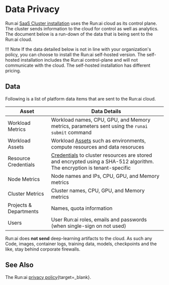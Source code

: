 # Data Privacy  

Run:ai [SaaS Cluster installation](../admin/runai-setup/installation-types.md) uses the Run:ai cloud as its control plane. The cluster sends information to the cloud for control as well as analytics. The document below is a run-down of the data that is being sent to the Run:ai cloud.


!!! Note
    If the data detailed below is not in line with your organization's policy, you can choose to install the Run:ai self-hosted version. The self-hosted installation includes the Run:ai control-plane and will not communicate with the cloud. The self-hosted installation has different pricing. 


## Data

Following is a list of platform data items that are sent to the Run:ai cloud.

| Asset   | Data Details  | 
|---------|---------------|
| Workload Metrics | Workload names, CPU, GPU, and Memory metrics, parameters sent using the `runai submit` command |
| Workload Assets | Workload [Assets](../Researcher/user-interface/workspaces/blocks/building-blocks.md) such as environments, compute resources and data resoruces |
| Resource Credentials | [Credentials](../admin/admin-ui-setup/credentials-setup.md) to cluster resources are stored and encrypted using a SHA-512 algorithm. The encryption is tenant-specific |
| Node Metrics | Node names and IPs, CPU, GPU, and Memory metrics |
| Cluster Metrics | Cluster names, CPU, GPU, and Memory metrics |
| Projects & Departments | Names, quota information |
| Users | User Run:ai roles, emails and passwords (when single-sign on not used) |

Run:ai does __not send__ deep-learning artifacts to the cloud. As such any Code, images, container logs, training data, models, checkpoints and the like, stay behind corporate firewalls. 


## See Also

The Run:ai [privacy policy](https://www.run.ai/privacy/){target=_blank}. 
